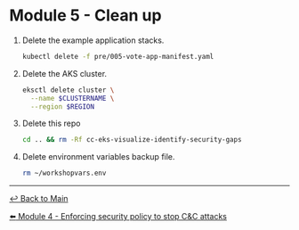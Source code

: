 # Module 5 - Clean up

1. Delete the example application stacks.

   ```bash
   kubectl delete -f pre/005-vote-app-manifest.yaml
   ```

2. Delete the AKS cluster.
   
   ```bash
   eksctl delete cluster \
     --name $CLUSTERNAME \
     --region $REGION
   ```

3. Delete this repo

   ```bash
   cd .. && rm -Rf cc-eks-visualize-identify-security-gaps
   ```

4. Delete environment variables backup file.

   ```bash
   rm ~/workshopvars.env
   ```

---

[:leftwards_arrow_with_hook: Back to Main](/README.md)  <br>

[:arrow_left: Module 4 - Enforcing security policy to stop C&C attacks](/mod/module-4-security-policies.md)   